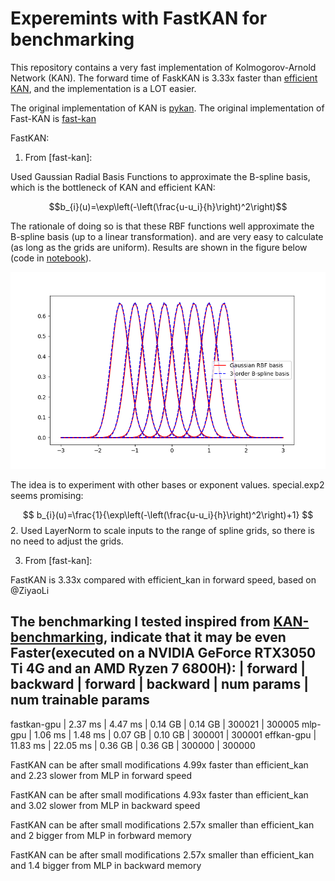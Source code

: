 # Experemints with FastKAN for benchmarking


This repository contains a very fast implementation of Kolmogorov-Arnold Network (KAN). The forward time of FaskKAN is 3.33x faster than [efficient KAN](https://github.com/Blealtan/efficient-kan), and the implementation is a LOT easier.

The original implementation of KAN is [pykan](https://github.com/KindXiaoming/pykan).
The original implementation of Fast-KAN is [fast-kan](https://github.com/ZiyaoLi/fast-kan)

FastKAN:

1. From [fast-kan]:

Used Gaussian Radial Basis Functions to approximate the B-spline basis, which is the bottleneck of KAN and efficient KAN:

$$b_{i}(u)=\exp\left(-\left(\frac{u-u_i}{h}\right)^2\right)$$

The rationale of doing so is that these RBF functions well approximate the B-spline basis (up to a linear transformation). and are very easy to calculate (as long as the grids are uniform). Results are shown in the figure below (code in [notebook](draw_spline_basis.ipynb)). 

![RBF well approximates 3-order B-spline basis.](img/compare_basis.png)

The idea is to experiment with other bases or exponent values. special.exp2 seems promising:

$$
b_{i}(u)=\frac{1}{\exp\left(-\left(\frac{u-u_i}{h}\right)^2\right)+1}
$$
2. Used LayerNorm to scale inputs to the range of spline grids, so there is no need to adjust the grids.

3. From [fast-kan]:

FastKAN is 3.33x compared with efficient_kan in forward speed, based on @ZiyaoLi 

The benchmarking I tested inspired from [KAN-benchmarking](https://github.com/Jerry-Master/KAN-benchmarking),
indicate that it may be even Faster(executed on a NVIDIA GeForce RTX3050 Ti 4G and an AMD Ryzen 7 6800H):
             |      forward  |     backward  |      forward  |     backward  |   num params  |  num trainable params
----------------------------------------------------------------------------------------------------------------------------------
fastkan-gpu  |      2.37 ms  |      4.47 ms  |      0.14 GB  |      0.14 GB  |       300021  |                300005
mlp-gpu      |      1.06 ms  |      1.48 ms  |      0.07 GB  |      0.10 GB  |       300001  |                300001
effkan-gpu   |     11.83 ms  |     22.05 ms  |      0.36 GB  |      0.36 GB  |       300000  |                300000

FastKAN can be after small modifications 4.99x faster than efficient_kan and 2.23 slower from MLP in forward speed

FastKAN can be after small modifications 4.93x faster than efficient_kan and 3.02 slower from MLP in backward speed

FastKAN can be after small modifications 2.57x smaller than efficient_kan and 2 bigger from MLP in forbward memory

FastKAN can be after small modifications 2.57x smaller than efficient_kan and 1.4 bigger from MLP in backward memory
